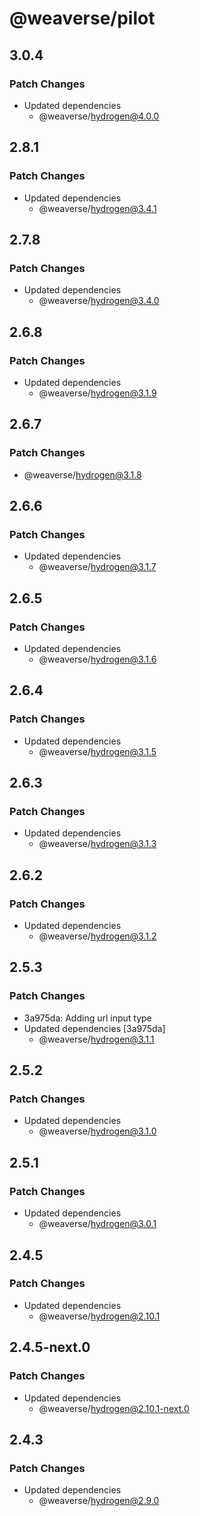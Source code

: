 # @weaverse/pilot

## 3.0.4

### Patch Changes

- Updated dependencies
  - @weaverse/hydrogen@4.0.0

## 2.8.1

### Patch Changes

- Updated dependencies
  - @weaverse/hydrogen@3.4.1

## 2.7.8

### Patch Changes

- Updated dependencies
  - @weaverse/hydrogen@3.4.0

## 2.6.8

### Patch Changes

- Updated dependencies
  - @weaverse/hydrogen@3.1.9

## 2.6.7

### Patch Changes

- @weaverse/hydrogen@3.1.8

## 2.6.6

### Patch Changes

- Updated dependencies
  - @weaverse/hydrogen@3.1.7

## 2.6.5

### Patch Changes

- Updated dependencies
  - @weaverse/hydrogen@3.1.6

## 2.6.4

### Patch Changes

- Updated dependencies
  - @weaverse/hydrogen@3.1.5

## 2.6.3

### Patch Changes

- Updated dependencies
  - @weaverse/hydrogen@3.1.3

## 2.6.2

### Patch Changes

- Updated dependencies
  - @weaverse/hydrogen@3.1.2

## 2.5.3

### Patch Changes

- 3a975da: Adding url input type
- Updated dependencies [3a975da]
  - @weaverse/hydrogen@3.1.1

## 2.5.2

### Patch Changes

- Updated dependencies
  - @weaverse/hydrogen@3.1.0

## 2.5.1

### Patch Changes

- Updated dependencies
  - @weaverse/hydrogen@3.0.1

## 2.4.5

### Patch Changes

- Updated dependencies
  - @weaverse/hydrogen@2.10.1

## 2.4.5-next.0

### Patch Changes

- Updated dependencies
  - @weaverse/hydrogen@2.10.1-next.0

## 2.4.3

### Patch Changes

- Updated dependencies
  - @weaverse/hydrogen@2.9.0
